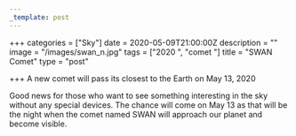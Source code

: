 ```yaml
---
_template: post
---
```



+++
categories = ["Sky"]
date = 2020-05-09T21:00:00Z
description = ""
image = "/images/swan_n.jpg"
tags = ["2020 ", "comet "]
title = "SWAN Comet"
type = "post"

+++
A new comet will pass its closest to the Earth on May 13, 2020   
  
Good news for those who want to see something interesting in the sky without any special devices. The chance will come on May 13 as that will be the night when the comet named SWAN will approach our planet and become visible.
